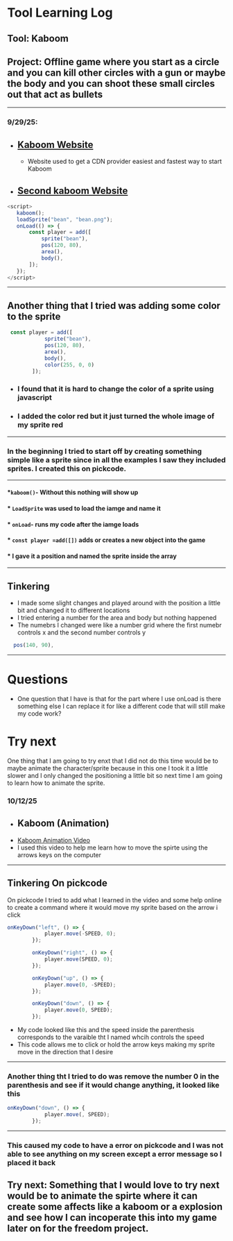 # Tool Learning Log

## Tool: **Kaboom**

## Project: Offline game where you start as a circle and you can kill other circles with a gun or maybe the body and you  can shoot these small circles out that act as bullets 

---

### 9/29/25:
* ## [Kaboom Website](https://kaboomjs.com/doc/setup)
     * Website used to get a CDN provider easiest and fastest way to start Kaboom
* ## [Second kaboom Website](https://kaboomjs.itch.io/kaboom)

 ```js
 <script>
    kaboom();
    loadSprite("bean", "bean.png");
    onLoad(() => {
        const player = add([
            sprite("bean"),
            pos(120, 80),
            area(),
            body(),
        ]);
    });
</script>
```

---

## Another thing that I tried was adding some color to the sprite

```js
 const player = add([
            sprite("bean"),
            pos(120, 80),
            area(),
            body(),
            color(255, 0, 0)
        ]);
```
 * ### I found that it is hard to change the color of a sprite using javascript
 * ### I added the color red but it just turned the whole image of my sprite red

---


### In the beginning I tried to start off by creating something simple like a sprite since in all the examples I saw they included sprites. I created this on pickcode.

---

  ####   *`kaboom()`-  Without this nothing will show up
  ####   * `LoadSprite` was used to load the iamge and name it
  ####   * `onLoad`- runs my code after the iamge loads
  ####   * `const player =add([])` adds or creates a new object into the game
  ####   * I gave it a position and named the sprite inside the array

  ----

  ## Tinkering
  * I made some slight changes and played around with the position a little bit and changed it to different locations
  * I tried entering a number for the area and body but nothing happened
  * The numebrs I changed were like a number grid where the first numebr controls x and the second number controls y

  ```js
    pos(140, 90),
```


---
# Questions
* One question that I have is that for the part where I use onLoad is there something else I can replace it for like a different code that will still make my code work?

# Try next
One thing that I am going to try enxt that I did not do this time would be to maybe animate the character/sprite because in this one I took it a little slower and I only changed the positioning a little bit so next time I am going to learn how to animate the sprite.

### 10/12/25
* ## Kaboom (Animation)
* [Kaboom Animation Video](https://www.youtube.com/watch?v=n-q0pKGhxyw)
* I used this video to help me learn how to move the spirte using the arrows keys on the computer

---


## Tinkering On pickcode
On pickcode I tried to add what I learned in the video and some help online to create a command where it would move my sprite based on the arrow i click

```js
onKeyDown("left", () => {
            player.move(-SPEED, 0);
        });

        onKeyDown("right", () => {
            player.move(SPEED, 0);
        });

        onKeyDown("up", () => {
            player.move(0, -SPEED);
        });

        onKeyDown("down", () => {
            player.move(0, SPEED);
        });
```
* My code looked like this and the speed inside the parenthesis corresponds to the varaible tht I named whcih controls the speed
* This code allows me to click or hold the arrow keys making my sprite move in the direction that I desire

--- 

### Another thing tht I tried to do was remove the number 0 in the parenthesis and see if it would change anything, it looked like this 

```js
onKeyDown("down", () => {
            player.move(, SPEED);
        });
```

---

### This caused my code to have a error on pickcode and I was not able to see anything on my screen except a error message so I placed it back

## Try next: Something that I would love to try next would be to animate the spirte where it can create some affects like a kaboom or a explosion and see how I can incoperate this into my game later on for the freedom project.

<!--
* Links you used today (websites, videos, etc)
* Things you tried, progress you made, etc
* Challenges, a-ha moments, etc
* Questions you still have
* What you're going to try next
-->
